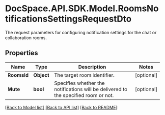 # DocSpace.API.SDK.Model.RoomsNotificationsSettingsRequestDto
The request parameters for configuring notification settings for the chat or collaboration rooms.

## Properties

Name | Type | Description | Notes
------------ | ------------- | ------------- | -------------
**RoomsId** | **Object** | The target room identifier. | [optional] 
**Mute** | **bool** | Specifies whether the notifications will be delivered to the specified room or not. | [optional] 

[[Back to Model list]](../README.md#documentation-for-models) [[Back to API list]](../README.md#documentation-for-api-endpoints) [[Back to README]](../README.md)


